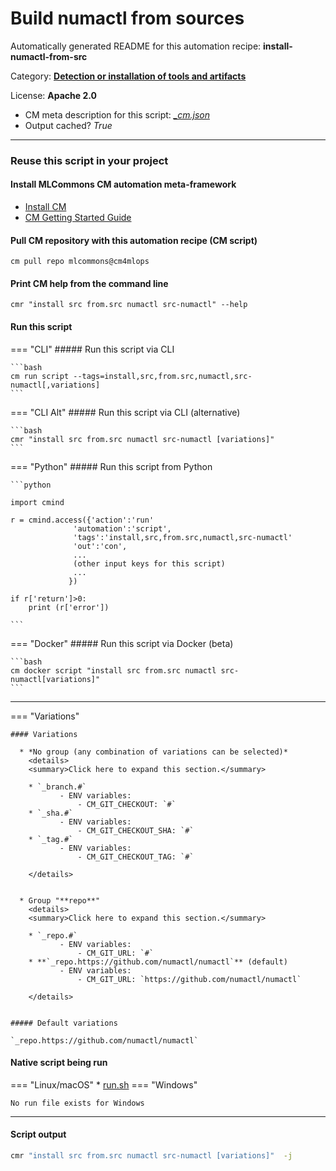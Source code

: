 # Build numactl from sources
Automatically generated README for this automation recipe: **install-numactl-from-src**

Category: **[Detection or installation of tools and artifacts](..)**

License: **Apache 2.0**


* CM meta description for this script: *[_cm.json](https://github.com/mlcommons/cm4mlops/tree/main/script/install-numactl-from-src/_cm.json)*
* Output cached? *True*

---
### Reuse this script in your project

#### Install MLCommons CM automation meta-framework

* [Install CM](https://docs.mlcommons.org/ck/install)
* [CM Getting Started Guide](https://docs.mlcommons.org/ck/getting-started/)

#### Pull CM repository with this automation recipe (CM script)

```cm pull repo mlcommons@cm4mlops```

#### Print CM help from the command line

````cmr "install src from.src numactl src-numactl" --help````

#### Run this script

=== "CLI"
    ##### Run this script via CLI

    ```bash
    cm run script --tags=install,src,from.src,numactl,src-numactl[,variations] 
    ```
=== "CLI Alt"
    ##### Run this script via CLI (alternative)


    ```bash
    cmr "install src from.src numactl src-numactl [variations]" 
    ```

=== "Python"
    ##### Run this script from Python


    ```python

    import cmind

    r = cmind.access({'action':'run'
                  'automation':'script',
                  'tags':'install,src,from.src,numactl,src-numactl'
                  'out':'con',
                  ...
                  (other input keys for this script)
                  ...
                 })

    if r['return']>0:
        print (r['error'])

    ```


=== "Docker"
    ##### Run this script via Docker (beta)

    ```bash
    cm docker script "install src from.src numactl src-numactl[variations]" 
    ```
___

=== "Variations"


    #### Variations

      * *No group (any combination of variations can be selected)*
        <details>
        <summary>Click here to expand this section.</summary>

        * `_branch.#`
               - ENV variables:
                   - CM_GIT_CHECKOUT: `#`
        * `_sha.#`
               - ENV variables:
                   - CM_GIT_CHECKOUT_SHA: `#`
        * `_tag.#`
               - ENV variables:
                   - CM_GIT_CHECKOUT_TAG: `#`

        </details>


      * Group "**repo**"
        <details>
        <summary>Click here to expand this section.</summary>

        * `_repo.#`
               - ENV variables:
                   - CM_GIT_URL: `#`
        * **`_repo.https://github.com/numactl/numactl`** (default)
               - ENV variables:
                   - CM_GIT_URL: `https://github.com/numactl/numactl`

        </details>


    ##### Default variations

    `_repo.https://github.com/numactl/numactl`

#### Native script being run
=== "Linux/macOS"
     * [run.sh](https://github.com/mlcommons/cm4mlops/tree/main/script/install-numactl-from-src/run.sh)
=== "Windows"

    No run file exists for Windows
___
#### Script output
```bash
cmr "install src from.src numactl src-numactl [variations]"  -j
```